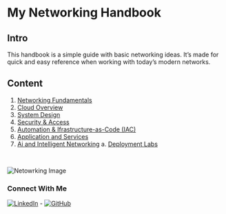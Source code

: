 
# My Networking Handbook 

## Intro
This handbook is a simple guide with basic networking ideas. It’s made for quick and easy reference when working with today’s modern networks.

## Content

1. [Networking Fundamentals](./1-networking-fundamentals/networking-fundamentals.md)
2. [Cloud Overview](.\2-cloud-overview/cloud-overview.md)
3. [System Design](.\3-system-design\system-design.md)
4. [Security & Access](.\4-security-and-access\security-and-access.md)
5. [Automation & Ifrastructure-as-Code (IAC)](.\5-automation-and-iac\automation-and-iac.md)
6. [Application and Services](.\6-applications-and-services\applications-and-services.md)
7. [Ai and Intelligent Networking](.\7-ai-and-intelligent-networking\ai-and-intelligent-networking.md)
a. [Deployment Labs](.\deployment-labs\deployment-labs.md)

</br>

![Netowrking Image](https://images.unsplash.com/photo-1655635643486-a17bc48771ff?ixlib=rb-4.1.0&ixid=M3wxMjA3fDB8MHxwaG90by1wYWdlfHx8fGVufDB8fHx8fA%3D%3D&auto=format&fit=crop&q=80&w=1332)

### Connect With Me 
[![LinkedIn](https://img.shields.io/badge/LinkedIn-Connect-blue "LinkedIn")](https://www.linkedin.com/in/zacharythomasallen/) - [![GitHub](https://img.shields.io/badge/GitHub-Profile-black "GitHub")](https://github.com/zacha0dev)
